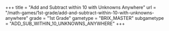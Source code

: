 +++
title = "Add and Subtract within 10 with Unknowns Anywhere"
url = "/math-games/1st-grade/add-and-subtract-within-10-with-unknowns-anywhere"
grade = "1st Grade"
gametype = "BRIX_MASTER"
subgametype = "ADD_SUB_WITHIN_10_UNKNOWNS_ANYWHERE"
+++
